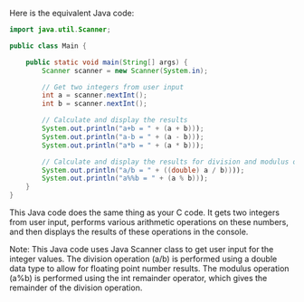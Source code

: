 Here is the equivalent Java code:

```java
import java.util.Scanner;

public class Main {

    public static void main(String[] args) {
        Scanner scanner = new Scanner(System.in);

        // Get two integers from user input
        int a = scanner.nextInt();
        int b = scanner.nextInt();

        // Calculate and display the results
        System.out.println("a+b = " + (a + b)));
        System.out.println("a-b = " + (a - b)));
        System.out.println("a*b = " + (a * b)));

        // Calculate and display the results for division and modulus operations
        System.out.println("a/b = " + ((double) a / b))));
        System.out.println("a%%b = " + (a % b)));
    }
}
```
This Java code does the same thing as your C code. It gets two integers from user input, performs various arithmetic operations on these numbers, and then displays the results of these operations in the console. 

Note: This Java code uses Java Scanner class to get user input for the integer values. The division operation (a/b) is performed using a double data type to allow for floating point number results. The modulus operation (a%b) is performed using the int remainder operator, which gives the remainder of the division operation.
